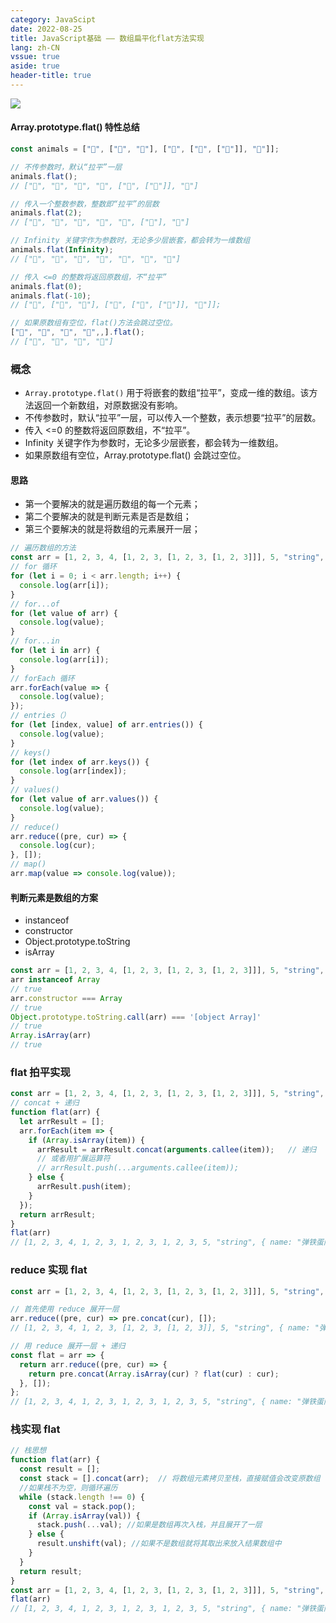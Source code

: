 ```yaml
---
category: JavaScipt
date: 2022-08-25
title: JavaScript基础 —— 数组扁平化flat方法实现
lang: zh-CN
vssue: true
aside: true
header-title: true
---
```


![](https://img-blog.csdnimg.cn/20210326010003607.png?x-oss-process=image/watermark,type_ZmFuZ3poZW5naGVpdGk,shadow_10,text_aHR0cHM6Ly9ibG9nLmNzZG4ubmV0L2ltYWdpbmVfdGlvbg==,size_16,color_FFFFFF,t_70#pic_center)

#### Array.prototype.flat() 特性总结
```js
const animals = ["🐷", ["🐶", "🐂"], ["🐎", ["🐑", ["🐲"]], "🐛"]];

// 不传参数时，默认“拉平”一层
animals.flat();
// ["🐷", "🐶", "🐂", "🐎", ["🐑", ["🐲"]], "🐛"]

// 传入一个整数参数，整数即“拉平”的层数
animals.flat(2);
// ["🐷", "🐶", "🐂", "🐎", "🐑", ["🐲"], "🐛"]

// Infinity 关键字作为参数时，无论多少层嵌套，都会转为一维数组
animals.flat(Infinity);
// ["🐷", "🐶", "🐂", "🐎", "🐑", "🐲", "🐛"]

// 传入 <=0 的整数将返回原数组，不“拉平”
animals.flat(0);
animals.flat(-10);
// ["🐷", ["🐶", "🐂"], ["🐎", ["🐑", ["🐲"]], "🐛"]];

// 如果原数组有空位，flat()方法会跳过空位。
["🐷", "🐶", "🐂", "🐎",,].flat();
// ["🐷", "🐶", "🐂", "🐎"]

```
### 概念
* `Array.prototype.flat()` 用于将嵌套的数组“拉平”，变成一维的数组。该方法返回一个新数组，对原数据没有影响。
* 不传参数时，默认“拉平”一层，可以传入一个整数，表示想要“拉平”的层数。
* 传入 <=0 的整数将返回原数组，不“拉平”。
* Infinity 关键字作为参数时，无论多少层嵌套，都会转为一维数组。
* 如果原数组有空位，Array.prototype.flat() 会跳过空位。

#### 思路
* 第一个要解决的就是遍历数组的每一个元素；
* 第二个要解决的就是判断元素是否是数组；
* 第三个要解决的就是将数组的元素展开一层；
````js
// 遍历数组的方法
const arr = [1, 2, 3, 4, [1, 2, 3, [1, 2, 3, [1, 2, 3]]], 5, "string", { name: "弹铁蛋同学" }];
// for 循环
for (let i = 0; i < arr.length; i++) {
  console.log(arr[i]);
}
// for...of
for (let value of arr) {
  console.log(value);
}
// for...in
for (let i in arr) {
  console.log(arr[i]);
}
// forEach 循环
arr.forEach(value => {
  console.log(value);
});
// entries（）
for (let [index, value] of arr.entries()) {
  console.log(value);
}
// keys()
for (let index of arr.keys()) {
  console.log(arr[index]);
}
// values()
for (let value of arr.values()) {
  console.log(value);
}
// reduce()
arr.reduce((pre, cur) => {
  console.log(cur);
}, []);
// map()
arr.map(value => console.log(value));
````
#### 判断元素是数组的方案
* instanceof
* constructor
* Object.prototype.toString
* isArray
```js
const arr = [1, 2, 3, 4, [1, 2, 3, [1, 2, 3, [1, 2, 3]]], 5, "string", { name: "弹铁蛋同学" }];
arr instanceof Array
// true
arr.constructor === Array
// true
Object.prototype.toString.call(arr) === '[object Array]'
// true
Array.isArray(arr)
// true
```
### flat 拍平实现
```js
const arr = [1, 2, 3, 4, [1, 2, 3, [1, 2, 3, [1, 2, 3]]], 5, "string", { name: "弹铁蛋同学" }];
// concat + 递归
function flat(arr) {
  let arrResult = [];
  arr.forEach(item => {
    if (Array.isArray(item)) {
      arrResult = arrResult.concat(arguments.callee(item));   // 递归
      // 或者用扩展运算符
      // arrResult.push(...arguments.callee(item));
    } else {
      arrResult.push(item);
    }
  });
  return arrResult;
}
flat(arr)
// [1, 2, 3, 4, 1, 2, 3, 1, 2, 3, 1, 2, 3, 5, "string", { name: "弹铁蛋同学" }];
```
### reduce 实现 flat
```js
const arr = [1, 2, 3, 4, [1, 2, 3, [1, 2, 3, [1, 2, 3]]], 5, "string", { name: "弹铁蛋同学" }]

// 首先使用 reduce 展开一层
arr.reduce((pre, cur) => pre.concat(cur), []);
// [1, 2, 3, 4, 1, 2, 3, [1, 2, 3, [1, 2, 3]], 5, "string", { name: "弹铁蛋同学" }];

// 用 reduce 展开一层 + 递归
const flat = arr => {
  return arr.reduce((pre, cur) => {
    return pre.concat(Array.isArray(cur) ? flat(cur) : cur);
  }, []);
};
// [1, 2, 3, 4, 1, 2, 3, 1, 2, 3, 1, 2, 3, 5, "string", { name: "弹铁蛋同学" }];
```
### 栈实现 flat
```js
// 栈思想
function flat(arr) {
  const result = []; 
  const stack = [].concat(arr);  // 将数组元素拷贝至栈，直接赋值会改变原数组
  //如果栈不为空，则循环遍历
  while (stack.length !== 0) {
    const val = stack.pop(); 
    if (Array.isArray(val)) {
      stack.push(...val); //如果是数组再次入栈，并且展开了一层
    } else {
      result.unshift(val); //如果不是数组就将其取出来放入结果数组中
    }
  }
  return result;
}
const arr = [1, 2, 3, 4, [1, 2, 3, [1, 2, 3, [1, 2, 3]]], 5, "string", { name: "弹铁蛋同学" }]
flat(arr)
// [1, 2, 3, 4, 1, 2, 3, 1, 2, 3, 1, 2, 3, 5, "string", { name: "弹铁蛋同学" }];
```
